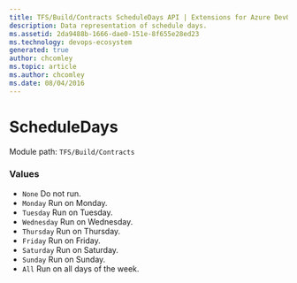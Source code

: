 ```yaml
---
title: TFS/Build/Contracts ScheduleDays API | Extensions for Azure DevOps Services
description: Data representation of schedule days.
ms.assetid: 2da9488b-1666-dae0-151e-8f655e28ed23
ms.technology: devops-ecosystem
generated: true
author: chcomley
ms.topic: article
ms.author: chcomley
ms.date: 08/04/2016
---
```


# ScheduleDays

Module path: `TFS/Build/Contracts`

### Values

- `None` Do not run.
- `Monday` Run on Monday.
- `Tuesday` Run on Tuesday.
- `Wednesday` Run on Wednesday.
- `Thursday` Run on Thursday.
- `Friday` Run on Friday.
- `Saturday` Run on Saturday.
- `Sunday` Run on Sunday.
- `All` Run on all days of the week.
